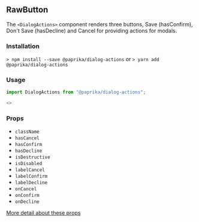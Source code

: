 ## RawButton

The `<DialogActions>` component renders three buttons, Save (hasConfirm), Don't Save (hasDecline) and Cancel for providing actions for modals.

### Installation

`> npm install --save @paprika/dialog-actions`
or
`> yarn add @paprika/dialog-actions`

### Usage

```js
import DialogActions from "@paprika/dialog-actions";

<>
```

### Props

- `className`
- `hasCancel`
- `hasConfirm`
- `hasDecline`
- `isDestructive`
- `isDisabled`
- `labelCancel`
- `labelConfirm`
- `labelDecline`
- `onCancel`
- `onConfirm`
- `onDecline`

[More detail about these props](https://github.com/acl-services/paprika/blob/master/packages/DialogActions/src/DialogActions.js)
